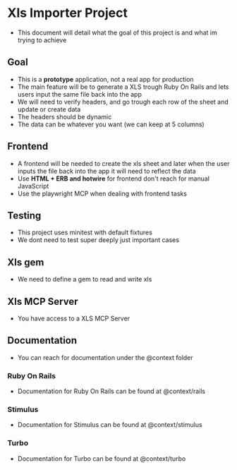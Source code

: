 # Xls Importer Project
- This document will detail what the goal of this project is and what im trying to achieve

## Goal
- This is a **prototype** application, not a real app for production
- The main feature will be to generate a XLS trough Ruby On Rails and lets users input the same file back into the app
- We will need to verify headers, and go trough each row of the sheet and update or create data
- The headers should be dynamic
- The data can be whatever you want (we can keep at 5 columns)

## Frontend
- A frontend will be needed to create the xls sheet and later when the user inputs the file back into the app it will need to reflect the data
- Use **HTML + ERB and hotwire** for frontend don't reach for manual JavaScript
- Use the playwright MCP when dealing with frontend tasks

## Testing
- This project uses minitest with default fixtures
- We dont need to test super deeply just important cases

## Xls gem
- We need to define a gem to read and write xls

## Xls MCP Server
- You have access to a XLS MCP Server

## Documentation
- You can reach for documentation under the @context folder

### Ruby On Rails
- Documentation for Ruby On Rails can be found at @context/rails

### Stimulus
- Documentation for Stimulus can be found at @context/stimulus

### Turbo
- Documentation for Turbo can be found at @context/turbo